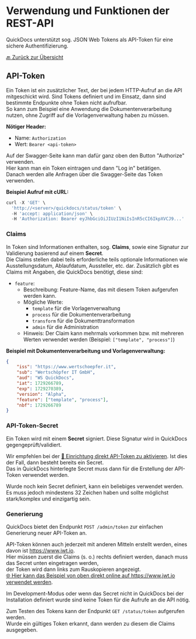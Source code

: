 # Verwendung und Funktionen der REST-API

QuickDocs unterstützt sog. JSON Web Tokens als API-Token für eine sichere Authentifizierung.

[🔙 Zurück zur Übersicht](_toc.md)

## API-Token

Ein Token ist ein zusätzlicher Text, der bei jedem HTTP-Aufruf an die API mitgeschickt wird.
Sind Tokens definiert und im Einsatz, dann sind bestimmte Endpunkte ohne Token nicht aufrufbar.  
So kann zum Beispiel eine Anwendung die Dokumentenverarbeitung nutzen, ohne Zugriff auf die Vorlagenverwaltung haben zu müssen.

**Nötiger Header:**

-   Name: `Authorization`
-   Wert: `Bearer <api-token>`

Auf der Swagger-Seite kann man dafür ganz oben den Button "Authorize" verwenden.  
Hier kann man ein Token eintragen und dann "Log in" betätigen.  
Danach werden alle Anfragen über die Swagger-Seite das Token verwenden.

**Beispiel Aufruf mit cURL:**

```js
curl -X 'GET' \
  'http://<server>/quickdocs/status/token' \
  -H 'accept: application/json' \
  -H 'Authorization: Bearer eyJhbGciOiJIUzI1NiIsInR5cCI6IkpXVCJ9...'
```

### Claims

In Token sind Informationen enthalten, sog. **Claims**, sowie eine Signatur zur Validierung basierend auf einem **Secret**.  
Die Claims stellen dabei teils erforderliche teils optionale Informationen wie Ausstellungsdatum, Ablaufdatum, Aussteller, etc. dar.
Zusätzlich gibt es Claims mit Angaben, die QuickDocs benötigt, diese sind:

-   `feature`:
    -   Beschreibung: Feature-Name, das mit diesem Token aufgerufen werden kann.
    -   Mögliche Werte:
        -   `template` für die Vorlagenverwaltung
        -   `process` für die Dokumentenverarbeitung
        -   `transform` für die Dokumenttransformation
        -   `admin` für die Administration
    -   Hinweis: Der Claim kann mehrmals vorkommen bzw. mit mehreren Werten verwendet werden (Beispiel: `["template", "process"]`)

**Beispiel mit Dokumentenverarbeitung und Vorlagenverwaltung:**

```json
{
    "iss": "https://www.wertschoepfer.it",
    "sub": "Wertschöpfer IT GmbH",
    "aud": "WS QuickDocs",
    "iat": 1729266789,
    "exp": 1729270389,
    "version": "Alpha",
    "feature": ["template", "process"],
    "nbf": 1729266789
}
```

### API-Token-Secret

Ein Token wird mit einem **Secret** signiert. Diese Signatur wird in QuickDocs gegengeprüft/validiert.

Wir empfehlen bei der [📄 Einrichtung direkt API-Token zu aktivieren](../admin/iis.md#konfiguration). Ist dies der Fall, dann besteht bereits ein Secret.  
Das in QuickDocs hinterlegte Secret muss dann für die Erstellung der API-Token verwendet werden.

Wurde noch kein Secret definiert, kann ein beliebiges verwendet werden.  
Es muss jedoch mindestens 32 Zeichen haben und sollte möglichst stark/komplex und einzigartig sein.

### Generierung

QuickDocs bietet den Endpunkt `POST /admin/token` zur einfachen Generierung neuer API-Token an.

API-Token können auch jederzeit mit anderen Mitteln erstellt werden, eines davon ist https://www.jwt.io.  
Hier müssen zuerst die Claims (s. o.) rechts definiert werden, danach muss das Secret unten eingetragen werden,  
der Token wird dann links zum Rauskopieren angezeigt.  
[🌐 Hier kann das Beispiel von oben direkt online auf https://www.jwt.io verwendet werden](https://jwt.io/#debugger-io?token=eyJhbGciOiJIUzI1NiIsInR5cCI6IkpXVCJ9.eyJpc3MiOiJodHRwczovL3d3dy53ZXJ0c2Nob2VwZmVyLml0Iiwic3ViIjoiV2VydHNjaMO2cGZlciBJVCBHbWJIIiwiYXVkIjoiV1MgUXVpY2tEb2NzIiwiaWF0IjoxNzI5MjY2Nzg5LCJleHAiOjE3MjkyNzAzODksInZlcnNpb24iOiJBbHBoYSIsImZlYXR1cmUiOlsidGVtcGxhdGUiLCJwcm9jZXNzIl0sIm5iZiI6MTcyOTI2Njc4OX0.xTNkHm1G7VKOJU_IUzgEk2QrofWpSRzXKYaj3QAEofk).

Im Development-Modus oder wenn das Secret nicht in QuickDocs bei der Installation definiert wurde sind keine Token für die Aufrufe an die API nötig.

Zum Testen des Tokens kann der Endpunkt `GET /status/token` aufgerufen werden.  
Wurde ein gültiges Token erkannt, dann werden zu diesem die Claims ausgegeben.
